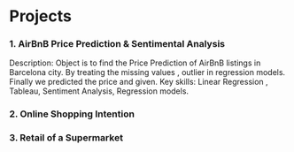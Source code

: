 # Projects

### 1. AirBnB Price Prediction & Sentimental Analysis
  Description: Object is to find the Price Prediction of AirBnB listings in Barcelona city. By treating the missing values , outlier in regression models. Finally we predicted the price and given. 
           Key skills: Linear Regression ,  Tableau,  Sentiment Analysis, Regression models.

### 2. Online Shopping Intention 
### 3. Retail of a Supermarket
